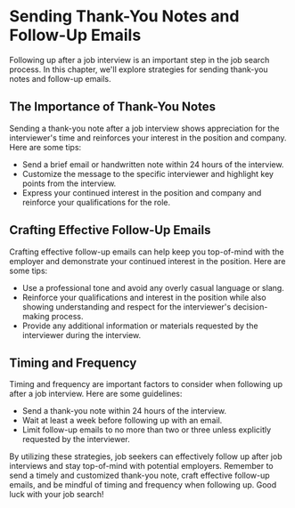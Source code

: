 Sending Thank-You Notes and Follow-Up Emails
=========================================================================================

Following up after a job interview is an important step in the job search process. In this chapter, we'll explore strategies for sending thank-you notes and follow-up emails.

The Importance of Thank-You Notes
---------------------------------

Sending a thank-you note after a job interview shows appreciation for the interviewer's time and reinforces your interest in the position and company. Here are some tips:

* Send a brief email or handwritten note within 24 hours of the interview.
* Customize the message to the specific interviewer and highlight key points from the interview.
* Express your continued interest in the position and company and reinforce your qualifications for the role.

Crafting Effective Follow-Up Emails
-----------------------------------

Crafting effective follow-up emails can help keep you top-of-mind with the employer and demonstrate your continued interest in the position. Here are some tips:

* Use a professional tone and avoid any overly casual language or slang.
* Reinforce your qualifications and interest in the position while also showing understanding and respect for the interviewer's decision-making process.
* Provide any additional information or materials requested by the interviewer during the interview.

Timing and Frequency
--------------------

Timing and frequency are important factors to consider when following up after a job interview. Here are some guidelines:

* Send a thank-you note within 24 hours of the interview.
* Wait at least a week before following up with an email.
* Limit follow-up emails to no more than two or three unless explicitly requested by the interviewer.

By utilizing these strategies, job seekers can effectively follow up after job interviews and stay top-of-mind with potential employers. Remember to send a timely and customized thank-you note, craft effective follow-up emails, and be mindful of timing and frequency when following up. Good luck with your job search!
